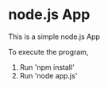# node.js App
This is a simple node.js App

To execute the program,
1) Run 'npm install'
2) Run 'node app.js'

